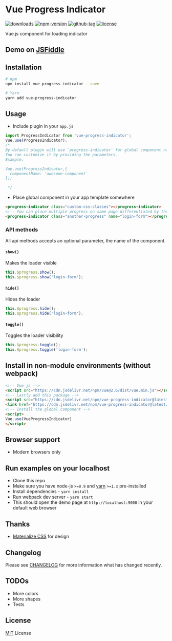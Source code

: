 # Vue Progress Indicator

[![downloads](https://img.shields.io/npm/dt/vue-progress-indicator.svg)](http://npm-stats.com/~packages/vue-progress-indicator)
[![npm-version](https://img.shields.io/npm/v/vue-progress-indicator.svg)](https://www.npmjs.com/package/vue-progress-indicator)
[![github-tag](https://img.shields.io/github/tag/ankurk91/vue-progress-indicator.svg?maxAge=1800)](https://github.com/ankurk91/vue-progress-indicator/)
[![license](https://img.shields.io/github/license/ankurk91/vue-progress-indicator.svg?maxAge=1800)](https://yarnpkg.com/en/package/vue-progress-indicator)

Vue.js component for loading indicator

## Demo on [JSFiddle](https://jsfiddle.net/ankurk91/1jsfpkwc/)

## Installation
```bash
# npm
npm install vue-progress-indicator --save

# Yarn
yarn add vue-progress-indicator
```

## Usage
* Include plugin in your ```app.js```

```js
import ProgressIndicator from 'vue-progress-indicator';
Vue.use(ProgressIndicator);
/*
By default plugin will use `progress-indicator` for global component name.
You can customize it by providing the parameters.
Example:

Vue.use(ProgressIndicator,{
  componentName: 'awesome-component`
});

 */
```
* Place global component in your app template somewhere
```html
<progress-indicator class="custom-css-classes"></progress-indicator>
<!-- You can place multiple progress on same page differentiated by their name -->
<progress-indicator class="another-progress" name="login-form"></progress-indicator>
```

### API methods
All api methods accepts an optional parameter, the name of the component.

#### `show()`
Makes the loader visible
```js
this.$progress.show();
this.$progress.show('login-form');
```
#### `hide()`
Hides the loader 
```js
this.$progress.hide();
this.$progress.hide('login-form');
```
#### `toggle()`
Toggles the loader visibility
```js
this.$progress.toggle();
this.$progress.toggle('login-form');
```

## Install in non-module environments (without webpack)
```html
<!-- Vue js -->
<script src="https://cdn.jsdelivr.net/npm/vue@2.6/dist/vue.min.js"></script>
<!-- Lastly add this package -->
<script src="https://cdn.jsdelivr.net/npm/vue-progress-indicator@latest"></script>
<link href="https://cdn.jsdelivr.net/npm/vue-progress-indicator@latest/dist/index.min.css" rel="stylesheet">
<!-- Install the global component -->
<script>
Vue.use(VueProgressIndicator)
</script>
```

## Browser support
* Modern browsers only

## Run examples on your localhost
* Clone this repo
* Make sure you have node-js `>=8.9` and [yarn](https://yarnpkg.com) `>=1.x` pre-installed
* Install dependencies - `yarn install`
* Run webpack dev server - `yarn start`
* This should open the demo page at `http://localhost:9000` in your default web browser 

## Thanks
* [Materialize CSS](http://materializecss.com/preloader.html) for design

## Changelog
Please see [CHANGELOG](CHANGELOG.md) for more information what has changed recently.

## TODOs
* More colors
* More shapes
* Tests
 
## License
[MIT](LICENSE.txt) License
